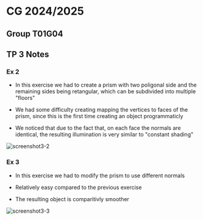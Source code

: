 # CG 2024/2025

## Group T01G04

## TP 3 Notes

### Ex 2

- In this exercise we had to create a prism with two poligonal side and the remaining sides being retangular, which can be subdivided into multiple "floors"

- We had some difficulty creating mapping the vertices to faces of the prism, since this is the first time creating an object programmaticly

- We noticed that due to the fact that, on each face the normals are identical, the resulting illumination is very similar to "constant shading"

![screenshot3-2](/screenshots/cg-t01g04-tp3-3.png)

### Ex 3 

- In this exercise we had to modify the prism to use different normals

- Relatively easy compared to the previous exercise

- The resulting object is comparitivly smoother

![screenshot3-3](/screenshots/cg-t01g04-tp3-4.png)





